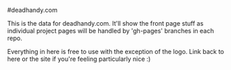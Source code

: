 #deadhandy.com

This is the data for deadhandy.com. It'll show the front page stuff as individual project pages will be handled by 'gh-pages' branches in each repo.

Everything in here is free to use with the exception of the logo. Link back to here or the site if you're feeling particularly nice :)